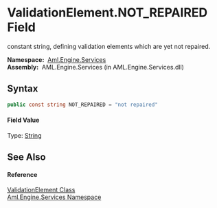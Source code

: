 ValidationElement.NOT_REPAIRED Field
====================================
constant string, defining validation elements which are yet not repaired.

  **Namespace:**  [Aml.Engine.Services][1]  
  **Assembly:**  AML.Engine.Services (in AML.Engine.Services.dll)

Syntax
------

```csharp
public const string NOT_REPAIRED = "not repaired"
```

#### Field Value
Type: [String][2]

See Also
--------

#### Reference
[ValidationElement Class][3]  
[Aml.Engine.Services Namespace][1]  

[1]: ../README.md
[2]: https://docs.microsoft.com/dotnet/api/system.string
[3]: README.md
[4]: https://www.automationml.org
[5]: ../../icons/logoShade.png